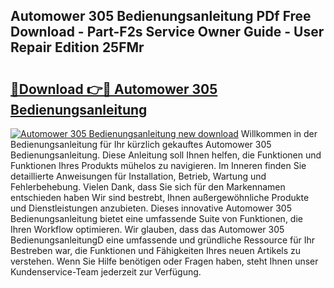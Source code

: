 ## Automower 305 Bedienungsanleitung PDf Free Download - Part-F2s Service Owner Guide - User Repair Edition 25FMr

# <h2><a href="http://df46iy.blite.top/?on=Automower+305+Bedienungsanleitung">🔗Download 👉🔴 Automower 305 Bedienungsanleitung</a></h2>

[![Automower 305 Bedienungsanleitung new download](https://i.imgur.com/lujVjoI.png)](http://df46iy.blite.top/?on=Automower+305+Bedienungsanleitung)
Willkommen in der Bedienungsanleitung für Ihr kürzlich gekauftes Automower 305 Bedienungsanleitung. Diese Anleitung soll Ihnen helfen, die Funktionen und Funktionen Ihres Produkts mühelos zu navigieren. Im Inneren finden Sie detaillierte Anweisungen für Installation, Betrieb, Wartung und Fehlerbehebung. Vielen Dank, dass Sie sich für den Markennamen entschieden haben Wir sind bestrebt, Ihnen außergewöhnliche Produkte und Dienstleistungen anzubieten. Dieses innovative Automower 305 Bedienungsanleitung bietet eine umfassende Suite von Funktionen, die Ihren Workflow optimieren. Wir glauben, dass das Automower 305 BedienungsanleitungD eine umfassende und gründliche Ressource für Ihr Bestreben war, die Funktionen und Fähigkeiten Ihres neuen Artikels zu verstehen. Wenn Sie Hilfe benötigen oder Fragen haben, steht Ihnen unser Kundenservice-Team jederzeit zur Verfügung.
